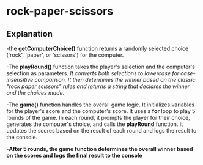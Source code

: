 # rock-paper-scissors

## Explanation

-the **getComputerChoice()** function returns a randomly selected choice ('rock', 'paper', or 'scissors') for the computer.

-The **playRound()** function takes the player's selection and the computer's selection as parameters. *It converts both selections to lowercase for case-insensitive comparison. It then determines the winner based on the classic "rock paper scissors" rules and returns a string that declares the winner and the choices made*.

-The **game()** function handles the overall game logic. It initializes variables for the player's score and the computer's score. It uses a **for** loop to play 5 rounds of the game. In each round, it prompts the player for their choice, generates the computer's choice, and calls the **playRound** function. It updates the scores based on the result of each round and logs the result to the console.

-__After 5 rounds, the game function determines the overall winner based on the scores and logs the final result to the console__